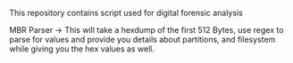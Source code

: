 This repository contains script used for digital forensic analysis

MBR Parser -> This will take a hexdump of the first 512 Bytes, use regex to parse for values and provide you details about partitions, and filesystem while giving you the hex values as well.


